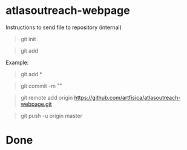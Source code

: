 # atlasoutreach-webpage

Instructions to send file to repository (internal)

> git init

> git add <file>

Example:
> git add *

> git commit -m "<Comments>"

> git remote add origin https://github.com/artfisica/atlasoutreach-webpage.git

> git push -u origin master

# Done

